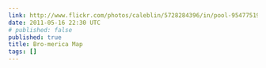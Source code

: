 ```yaml
---
link: http://www.flickr.com/photos/caleblin/5728284396/in/pool-95477519@N00
date: 2011-05-16 22:30 UTC
# published: false
published: true
title: Bro-merica Map
tags: []
---
```



